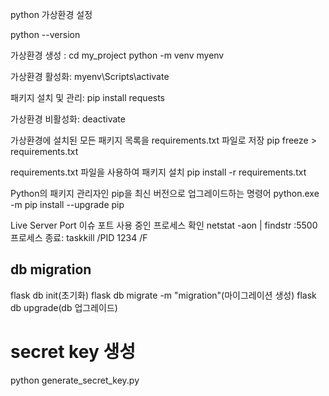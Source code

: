 python 가상환경 설정

python --version

가상환경 생성 :
cd my_project
python -m venv myenv

가상환경 활성화:
myenv\Scripts\activate

패키지 설치 및 관리:
pip install requests

가상환경 비활성화:
deactivate

가상환경에 설치된 모든 패키지 목록을 requirements.txt 파일로 저장
pip freeze > requirements.txt

requirements.txt 파일을 사용하여 패키지 설치
pip install -r requirements.txt

Python의 패키지 관리자인 pip을 최신 버전으로 업그레이드하는 명령어
python.exe -m pip install --upgrade pip


Live Server Port 이슈
포트 사용 중인 프로세스 확인
netstat -aon | findstr :5500
프로세스 종료: taskkill /PID 1234 /F

## db migration
flask db init(초기화)
flask db migrate -m "migration"(마이그레이션 생성)
flask db upgrade(db 업그레이드)

# secret key 생성
python generate_secret_key.py
